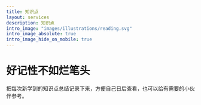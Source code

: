 ```yaml
---
title: 知识点
layout: services
description: 知识点
intro_image: "images/illustrations/reading.svg"
intro_image_absolute: true
intro_image_hide_on_mobile: true
---
```


# 好记性不如烂笔头

把每次新学到的知识点总结记录下来，方便自己日后查看，也可以给有需要的小伙伴参考。